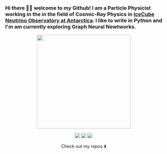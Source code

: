 
### Hi there 👋🏾  welcome to my Github! I am a Particle Physicist working in the in the field of Cosmic-Ray Physics in <a href="https://icecube.wisc.edu/">IceCube Neutrino Observatory at Antarctica</a>. I like to write in Python and I'm am currently exploring Graph Neural Newtworks.

<p align="center">
  <img width="300" src="https://media.giphy.com/media/26FfbM5bbhCdLANW0/giphy.gif">
</p>

<p align="center">
<a href= "https://www.paraskoundal.com"><img src="https://img.icons8.com/material-outlined/30/000000/webpage.png"/></a>
<a href= "https://www.instagram.com/paraskoundal/"><img src="https://img.icons8.com/material-outlined/30/000000/instagram.png"/></a>
<a href= "https://twitter.com/paras_koundal"><img src="https://img.icons8.com/material-outlined/30/000000/twitter.png"/></a>
</p>

<p align="center">
Check out my repos ⬇️  
</p>
